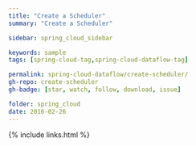 ```yaml
---
title: "Create a Scheduler"
summary: "Create a Scheduler"

sidebar: spring_cloud_sidebar

keywords: sample
tags: [spring-cloud-tag,spring-cloud-dataflow-tag]

permalink: spring-cloud-dataflow/create-scheduler/
gh-repo: create-scheduler
gh-badge: [star, watch, follow, download, issue]

folder: spring_cloud
date: 2016-02-26
---
```


{% include links.html %}
